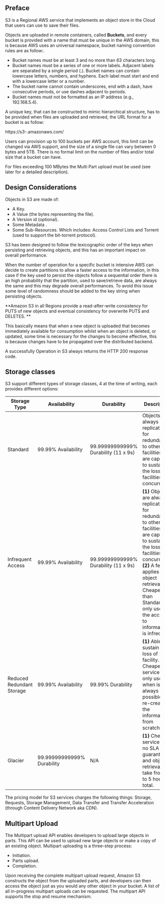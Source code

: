 ## Preface

S3 is a Regional AWS service that implements an object store in the Cloud that users can use to save their files.

Objects are uploaded in remote containers, called **Buckets**, and every bucket is provided with a name that must be unique in the AWS domain, this is because AWS uses an universal namespace, bucket naming convention rules are as follow:.

- Bucket names must be at least 3 and no more than 63 characters long.
- Bucket names must be a series of one or more labels. Adjacent labels are separated by a single period (.). Bucket names can contain lowercase letters, numbers, and hyphens. Each label must start and end with a lowercase letter or a number.
- The bucket name cannot contain underscores, end with a dash, have consecutive periods, or use dashes adjacent to periods.
- Bucket names must not be formatted as an IP address (e.g., 192.168.5.4).

A unique key, that can be constructed to mimic hierarchical structure, has to be provided when files are uploaded and retrieved, the URL format for a bucket is as follow:

https://s3-<region>.amazonaws.com/<bucket name>

Users can provision up to 100 buckets per AWS account, this limit can be changed via AWS support, and the size of a single file can vary between 0 bytes and 5TB. There is no formal limit on the number of files and/or total size that a bucket can have.

For files exceeding 100 MBytes the Multi Part upload must be used (see later for a detailed description).

## Design Considerations

Objects in S3 are made of:

- A Key.
- A Value (the bytes representing the file).
- A Version id (optional).
- Some Metadata .
- Some Sub-Resources. Which includes: Access Control Lists and Torrent (used to support the bit-torrent protocol).

S3 has been designed to follow the lexicographic order of the keys when persisting and retrieving objects, and this has an important impact on overall performance.

When the number of operation for a specific bucket is intensive AWS can decide to create partitions to allow a faster access to the information, in this case if the key used to persist the objects follow a sequential order there is an high probability that the partition, used to save/retrieve data, are always the same and this may degrade overall performances.
To avoid this issue some level of randomness should be added to the key string when persisting objects.

**Amazon S3 in all Regions provide a read-after-write consistency for PUTS of new objects and eventual consistency for overwrite PUTS and DELETES. **

This basically means that when a new object is uploaded that becomes immediately available for consumption whilst when an object is deleted, or updated, some time is necessary for the changes to become effective, this is because changes have to be propagated over the distributed backend.

A successfully Operation in S3 always returns the HTTP 200 response code.

## Storage classes

S3 support different types of storage classes, 4 at the time of writing, each provides different options:

Storage Type | Availability | Durability | Description
--- | --- | --- | ---
Standard | 99.99% Availability | 99.99999999999% Durability (11 x 9s) | Objects are always replicated for redundancy to other AWS facilities and are capable to sustain the loss of 2 facilities concurrently.
Infrequent Access | 99.99% Availability | 99.99999999999% Durability (11 x 9s) | **(1)** Objects are always replicated for redundancy to other AWS facilities and are capable to sustain the loss of 2 facilities concurrently.  **(2)** A fee applies for object retrieval. **(3)** Cheaper than Standard but only use if the access to information is infrequent. |
Reduced Redundant Storage | 99.99% Availability | 99.99% Durability | **(1)** Able to sustain the loss of 1 facility. **(2)** Cheaper service but only use when is always possible to re-create the information from scratch.
Glacier | 99.99999999999% Durability | N/A | **(1)** Cheaper service but no SLA is guaranteed and object retrieval may take from 4 to 5 hours in total.

The pricing model for S3 services charges the following things: Storage, Requests, Storage Management, Data Transfer and Transfer Acceleration (through Content Delivery Network aka CDN).

## Multipart Upload

The Multipart upload API enables developers to upload large objects in parts. This API can be used to upload new large objects or make a copy of an existing object. Multipart uploading is a three-step process:
- Initiation.
- Parts upload.
- Completion.

Upon receiving the complete multipart upload request, Amazon S3 constructs the object from the uploaded parts, and developers can then access the object just as you would any other object in your bucket.
A list of all in-progress multipart uploads can be requested. The multipart API supports the stop and resume mechanism.